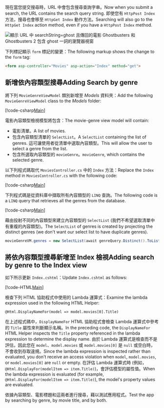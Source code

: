 <!--
[!code-html[Main](../../tutorials/first-mvc-app/start-mvc/sample/MvcMovie/Views/Shared/_Layout.cshtml?highlight=7,31)]


[!code-csharp[Main](../../tutorials/first-mvc-app/start-mvc/sample/MvcMovie/Controllers/MoviesController.cs?name=snippet_1stSearch)]

[!code-csharp[Main](../../tutorials/first-mvc-app/start-mvc/sample/MvcMovie/Controllers/MoviesController.cs?name=snippet_SearchNull)]

![Index view](../../tutorials/first-mvc-app/search/_static/ghost.png)


[!code-csharp[Main](../../tutorials/first-mvc-app/start-mvc/sample/MvcMovie/Startup.cs?highlight=5&name=snippet_1)]

--> 

<span data-ttu-id="15bfc-101">現在當您提交搜尋時，URL 中會包含搜尋查詢字串。</span><span class="sxs-lookup"><span data-stu-id="15bfc-101">Now when you submit a search, the URL contains the search query string.</span></span> <span data-ttu-id="15bfc-102">即使您有 `HttpPost Index` 方法，搜尋也會移至 `HttpGet Index` 動作方法。</span><span class="sxs-lookup"><span data-stu-id="15bfc-102">Searching will also go to the `HttpGet Index` action method, even if you have a `HttpPost Index` method.</span></span>

![顯示 URL 中 searchString=ghost 且傳回的電影 Ghostbusters 和 Ghostbusters 2 包含 ghost 一詞的瀏覽器視窗](../../tutorials/first-mvc-app/search/_static/search_get.png)

<span data-ttu-id="15bfc-104">下列標記顯示 `form` 標記的變更：</span><span class="sxs-lookup"><span data-stu-id="15bfc-104">The following markup shows the change to the `form` tag:</span></span>

```html
<form asp-controller="Movies" asp-action="Index" method="get">
   ```

## <a name="adding-search-by-genre"></a><span data-ttu-id="15bfc-105">新增依內容類型搜尋</span><span class="sxs-lookup"><span data-stu-id="15bfc-105">Adding Search by genre</span></span>

<span data-ttu-id="15bfc-106">將下列 `MovieGenreViewModel` 類別新增至 *Models* 資料夾：</span><span class="sxs-lookup"><span data-stu-id="15bfc-106">Add the following `MovieGenreViewModel` class to the *Models* folder:</span></span>

[!code-csharp[Main](../../tutorials/first-mvc-app/start-mvc/sample/MvcMovie/Models/MovieGenreViewModel.cs)]

<span data-ttu-id="15bfc-107">電影內容類型檢視模型將包含：</span><span class="sxs-lookup"><span data-stu-id="15bfc-107">The movie-genre view model will contain:</span></span>

   * <span data-ttu-id="15bfc-108">電影清單。</span><span class="sxs-lookup"><span data-stu-id="15bfc-108">A list of movies.</span></span>
   * <span data-ttu-id="15bfc-109">包含內容類型清單的 `SelectList`。</span><span class="sxs-lookup"><span data-stu-id="15bfc-109">A `SelectList` containing the list of genres.</span></span> <span data-ttu-id="15bfc-110">這可讓使用者從清單中選取內容類型。</span><span class="sxs-lookup"><span data-stu-id="15bfc-110">This will allow the user to select a genre from the list.</span></span>
   * <span data-ttu-id="15bfc-111">包含所選取內容類型的 `movieGenre`。</span><span class="sxs-lookup"><span data-stu-id="15bfc-111">`movieGenre`, which contains the selected genre.</span></span>

<span data-ttu-id="15bfc-112">以下列程式碼取代 `MoviesController.cs` 中的 `Index` 方法：</span><span class="sxs-lookup"><span data-stu-id="15bfc-112">Replace the `Index` method in `MoviesController.cs` with the following code:</span></span>

[!code-csharp[Main](../../tutorials/first-mvc-app/start-mvc/sample/MvcMovie/Controllers/MoviesController.cs?name=snippet_SearchGenre)]

<span data-ttu-id="15bfc-113">下列程式碼是從資料庫中擷取所有內容類型的 `LINQ` 查詢。</span><span class="sxs-lookup"><span data-stu-id="15bfc-113">The following code is a `LINQ` query that retrieves all the genres from the database.</span></span>

[!code-csharp[Main](../../tutorials/first-mvc-app/start-mvc/sample/MvcMovie/Controllers/MoviesController.cs?name=snippet_LINQ)]

<span data-ttu-id="15bfc-114">藉由投射不同的內容類型來建立內容類型的 `SelectList` (我們不希望選取清單中有重複的內容類型)。</span><span class="sxs-lookup"><span data-stu-id="15bfc-114">The `SelectList` of genres is created by projecting the distinct genres (we don't want our select list to have duplicate genres).</span></span>

```csharp
movieGenreVM.genres = new SelectList(await genreQuery.Distinct().ToListAsync())
   ```

## <a name="adding-search-by-genre-to-the-index-view"></a><span data-ttu-id="15bfc-115">將依內容類型搜尋新增至 Index 檢視</span><span class="sxs-lookup"><span data-stu-id="15bfc-115">Adding search by genre to the Index view</span></span>

<span data-ttu-id="15bfc-116">如下所示更新 `Index.cshtml`：</span><span class="sxs-lookup"><span data-stu-id="15bfc-116">Update `Index.cshtml` as follows:</span></span>

[!code-HTML[Main](../../tutorials/first-mvc-app/start-mvc/sample/MvcMovie/Views/Movies/IndexFormGenreNoRating.cshtml?highlight=1,15,16,17,28,31,34,37,43)]

<span data-ttu-id="15bfc-117">檢查下列 HTML 協助程式中使用的 Lambda 運算式：</span><span class="sxs-lookup"><span data-stu-id="15bfc-117">Examine the lambda expression used in the following HTML Helper:</span></span>

`@Html.DisplayNameFor(model => model.movies[0].Title)`
 
<span data-ttu-id="15bfc-118">在上述程式碼中，`DisplayNameFor` HTML 協助程式會檢查 Lambda 運算式中參考的 `Title` 屬性來判斷顯示名稱。</span><span class="sxs-lookup"><span data-stu-id="15bfc-118">In the preceding code, the `DisplayNameFor` HTML Helper inspects the `Title` property referenced in the lambda expression to determine the display name.</span></span> <span data-ttu-id="15bfc-119">由於 Lambda 運算式是檢查而不是評估，因此您在 `model`、`model.movies` 或 `model.movies[0]` 是 `null` 或空白時，不會收到存取違規。</span><span class="sxs-lookup"><span data-stu-id="15bfc-119">Since the lambda expression is inspected rather than evaluated, you don't receive an access violation when `model`, `model.movies`, or `model.movies[0]` are `null` or empty.</span></span> <span data-ttu-id="15bfc-120">在評估 Lambda 運算式時 (例如，`@Html.DisplayFor(modelItem => item.Title)`)，會評估模型的屬性值。</span><span class="sxs-lookup"><span data-stu-id="15bfc-120">When the lambda expression is evaluated (for example, `@Html.DisplayFor(modelItem => item.Title)`), the model's property values are evaluated.</span></span>

<span data-ttu-id="15bfc-121">依據內容類型、電影標題和這兩者進行搜尋，藉以測試應用程式。</span><span class="sxs-lookup"><span data-stu-id="15bfc-121">Test the app by searching by genre, by movie title, and by both.</span></span>
